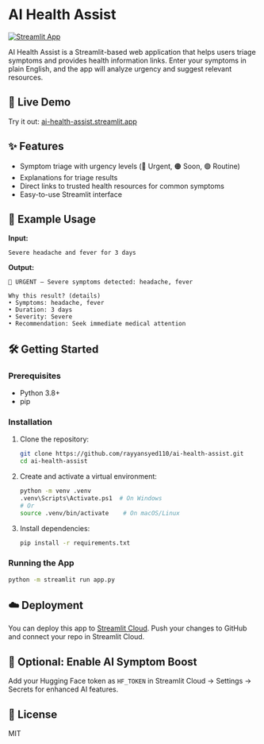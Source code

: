
# AI Health Assist

[![Streamlit App](https://static.streamlit.io/badges/streamlit_badge_black_white.svg)](https://ai-health-assist.streamlit.app/)

AI Health Assist is a Streamlit-based web application that helps users triage symptoms and provides health information links. Enter your symptoms in plain English, and the app will analyze urgency and suggest relevant resources.

## 🚀 Live Demo

Try it out: [ai-health-assist.streamlit.app]([https://ai-health-assist.streamlit.app/](https://ai-health-assist-a2stg7g67vmkaqk8q8mycr.streamlit.app/))

## ✨ Features
- Symptom triage with urgency levels (🔴 Urgent, 🟠 Soon, 🟢 Routine)
- Explanations for triage results
- Direct links to trusted health resources for common symptoms
- Easy-to-use Streamlit interface

## 📝 Example Usage

**Input:**
```
Severe headache and fever for 3 days
```

**Output:**
```
🔴 URGENT — Severe symptoms detected: headache, fever

Why this result? (details)
• Symptoms: headache, fever
• Duration: 3 days
• Severity: Severe
• Recommendation: Seek immediate medical attention
```

## 🛠️ Getting Started

### Prerequisites
- Python 3.8+
- pip

### Installation
1. Clone the repository:
   ```sh
   git clone https://github.com/rayyansyed110/ai-health-assist.git
   cd ai-health-assist
   ```
2. Create and activate a virtual environment:
   ```sh
   python -m venv .venv
   .venv\Scripts\Activate.ps1  # On Windows
   # Or
   source .venv/bin/activate    # On macOS/Linux
   ```
3. Install dependencies:
   ```sh
   pip install -r requirements.txt
   ```

### Running the App
```sh
python -m streamlit run app.py
```

## ☁️ Deployment
You can deploy this app to [Streamlit Cloud](https://share.streamlit.io/). Push your changes to GitHub and connect your repo in Streamlit Cloud.

## 🤖 Optional: Enable AI Symptom Boost
Add your Hugging Face token as `HF_TOKEN` in Streamlit Cloud → Settings → Secrets for enhanced AI features.

## 📄 License
MIT
